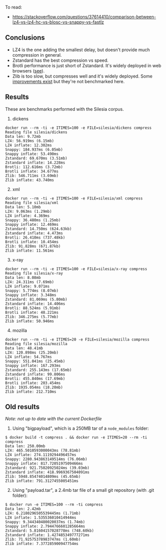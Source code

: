 
To read:

- https://stackoverflow.com/questions/37614410/comparison-between-lz4-vs-lz4-hc-vs-blosc-vs-snappy-vs-fastlz

## Conclusions

- LZ4 is the one adding the smallest delay, but doesn't provide much compression in general.
- Zstandard has the best compression vs speed.
- Brotli performance is just short of Zstandard. It's widely deployed in web browsers ([see](https://caniuse.com/brotli)).
- Zlib is too slow, but compresses well and it's widely deployed. Some [improvements exist](https://aws.amazon.com/blogs/opensource/improving-zlib-cloudflare-and-comparing-performance-with-other-zlib-forks/) but they're not benchmarked here.

## Results

These are benchmarks performed with the Silesia corpus.

1) dickens

```
docker run --rm -ti -e ITIMES=100 -e FILE=silesia/dickens compress
Reading file silesia/dickens
Data len: 9.72mb
LZ4: 56.919ms (6.15mb)
LZ4 inflate: 12.302ms
Snappy: 184.937ms (6.05mb)
Snappy inflate: 53.490ms
Zstandard: 69.670ms (3.51mb)
Zstandard inflate: 14.228ms
Brotli: 112.616ms (3.72mb)
Brotli inflate: 34.677ms
Zlib: 546.711ms (3.69mb)
Zlib inflate: 43.740ms
```

2) xml

```
docker run --rm -ti -e ITIMES=100 -e FILE=silesia/xml compress
Reading file silesia/xml
Data len: 5.10mb
LZ4: 9.063ms (1.29mb)
LZ4 inflate: 4.369ms
Snappy: 36.480ms (1.25mb)
Snappy inflate: 12.469ms
Zstandard: 14.750ms (624.63kb)
Zstandard inflate: 4.473ms
Brotli: 26.410ms (737.48kb)
Brotli inflate: 10.454ms
Zlib: 91.828ms (671.87kb)
Zlib inflate: 11.561ms
```

3) x-ray

```
docker run --rm -ti -e ITIMES=100 -e FILE=silesia/x-ray compress
Reading file silesia/x-ray
Data len: 8.08mb
LZ4: 24.311ms (7.69mb)
LZ4 inflate: 9.071ms
Snappy: 5.774ms (8.07mb)
Snappy inflate: 3.348ms
Zstandard: 81.069ms (5.80mb)
Zstandard inflate: 14.406ms
Brotli: 88.524ms (5.91mb)
Brotli inflate: 48.221ms
Zlib: 346.275ms (5.77mb)
Zlib inflate: 50.946ms
```

4) mozilla

```
docker run --rm -ti -e ITIMES=20 -e FILE=silesia/mozilla compress
Reading file silesia/mozilla
Data len: 48.41mb
LZ4: 120.898ms (25.20mb)
LZ4 inflate: 54.767ms
Snappy: 551.041ms (25.45mb)
Snappy inflate: 167.293ms
Zstandard: 255.143ms (17.65mb)
Zstandard inflate: 99.806ms
Brotli: 455.840ms (17.69mb)
Brotli inflate: 203.454ms
Zlib: 1935.054ms (18.20mb)
Zlib inflate: 212.710ms
```


## Old results

_Note: not up to date with the current Dockerfile_

1) Using "bigpayload", which is a 250MB tar of a `node_modules` folder:


```
$ docker build -t compress . && docker run -e ITIMES=20 --rm -ti compress
Data len: 250.00mb
LZ4: 465.5010593000043ms (78.81mb)
LZ4 inflate: 274.1119294496457ms
Snappy: 2280.943863149514ms (76.06mb)
Snappy inflate: 817.7205197509466ms
Zstandard: 921.75020925024ms (39.03mb)
Zstandard inflate: 418.9969367504091ms
Zlib: 5948.85474014809ms (45.65mb)
Zlib inflate: 791.3127455005451ms
```

2) Using "payload.tar", a 2.4mb tar file of a small git repository (with .git folder):

```
$ docker run -e ITIMES=100 --rm -ti compress
Data len: 2.42mb
LZ4: 6.2180296505539445ms (1.71mb)
LZ4 inflate: 1.535536010414944ms
Snappy: 9.344340480020037ms (1.74mb)
Snappy inflate: 2.7944766601285664ms
Zstandard: 5.81604157028778ms (748.60kb)
Zstandard inflate: 1.427485349777271ms
Zlib: 71.92575378983747ms (1.60mb)
Zlib inflate: 7.377285900947754ms
```
